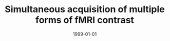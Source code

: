 ---
title: "Simultaneous acquisition of multiple forms of fMRI contrast"
date: 1999-01-01
authors_string: E. Wong, Peter Bandettini
authors:
   - E. Wong
   - Peter Bandettini
author_ids:
   - peter_bandettini
journal: ''
volume: 
issue: 
pages: 183-192
book_title: ''
publisher: 'Springer - Verlag'
abstract: ""
project_id: 
paper_url: 
doi: 
data_loc: ''
code_loc: ''
file: '/assets/publications//assets/publications/'
file_name: '/assets/publications/'
type: book_chapter
pub_str: 'In:  (1999)'
layout: publication 
---